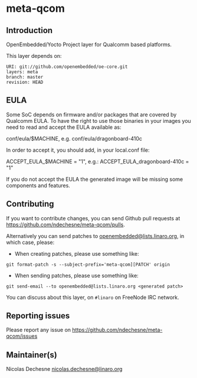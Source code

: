 # meta-qcom

## Introduction

OpenEmbedded/Yocto Project layer for Qualcomm based platforms.

This layer depends on:

```
URI: git://github.com/openembedded/oe-core.git
layers: meta
branch: master
revision: HEAD
```

## EULA

Some SoC depends on firmware and/or packages that are covered by
Qualcomm EULA. To have the right to use those binaries in your images
you need to read and accept the EULA available as:

conf/eula/$MACHINE, e.g. conf/eula/dragonboard-410c

In order to accept it, you should add, in your local.conf file:

ACCEPT_EULA_$MACHINE = "1", e.g.: ACCEPT_EULA_dragonboard-410c = "1"

If you do not accept the EULA the generated image will be missing some
components and features.

## Contributing

If you want to contribute changes, you can send Github pull requests at
https://github.com/ndechesne/meta-qcom/pulls.

Alternatively you can send patches to openembedded@lists.linaro.org, in which
case, please: 

* When creating patches, please use something like:

`git format-patch -s --subject-prefix='meta-qcom][PATCH' origin`

* When sending patches, please use something like:

`git send-email --to openembedded@lists.linaro.org <generated patch>`

You can discuss about this layer, on `#linaro` on FreeNode IRC network.

## Reporting issues

Please report any issue on https://github.com/ndechesne/meta-qcom/issues

## Maintainer(s)

Nicolas Dechesne <nicolas.dechesne@linaro.org>
